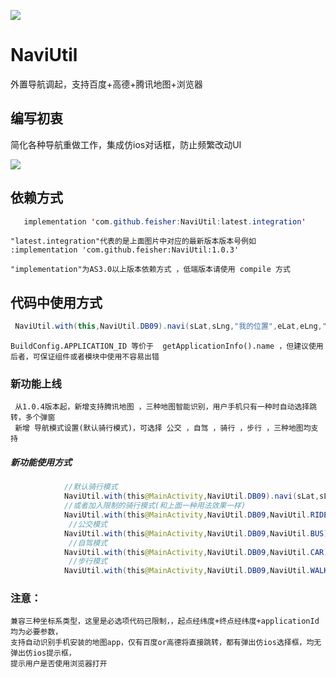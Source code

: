 [![](https://jitpack.io/v/feisher/NaviUtil.svg)](https://jitpack.io/#feisher/NaviUtil)

# NaviUtil
外置导航调起，支持百度+高德+腾讯地图+浏览器

## 编写初衷
  简化各种导航重做工作，集成仿ios对话框，防止频繁改动UI   
  
![](https://github.com/feisher/NaviUtil/blob/master/imgs/%E4%B8%89%E7%A7%8D%E5%9C%B0%E5%9B%BE.gif)


## 依赖方式

 ```java
    implementation 'com.github.feisher:NaviUtil:latest.integration'

 ```
    "latest.integration"代表的是上面图片中对应的最新版本版本号例如 :implementation 'com.github.feisher:NaviUtil:1.0.3'

    "implementation"为AS3.0以上版本依赖方式 ，低端版本请使用 compile 方式


## 代码中使用方式

```java
 NaviUtil.with(this,NaviUtil.DB09).navi(sLat,sLng,"我的位置",eLat,eLng,"目的地",getApplicationInfo().name);
```
    BuildConfig.APPLICATION_ID 等价于  getApplicationInfo().name ，但建议使用后者，可保证组件或者模块中使用不容易出错

### 新功能上线
     从1.0.4版本起，新增支持腾讯地图 ，三种地图智能识别，用户手机只有一种时自动选择跳转，多个弹窗
     新增 导航模式设置(默认骑行模式)，可选择 公交 ，自驾 ，骑行 ，步行 ，三种地图均支持
  ##### 新功能使用方式
  ```java
              //默认骑行模式
              NaviUtil.with(this@MainActivity,NaviUtil.DB09).navi(sLat,sLng,"我的位置",eLat,eLng,"目的地",applicationInfo.packageName)
              //或者加入限制的骑行模式(和上面一种用法效果一样)
              NaviUtil.with(this@MainActivity,NaviUtil.DB09,NaviUtil.RIDE).navi(sLat,sLng,"我的位置",eLat,eLng,"目的地",applicationInfo.packageName)
               //公交模式
              NaviUtil.with(this@MainActivity,NaviUtil.DB09,NaviUtil.BUS).navi(sLat,sLng,"我的位置",eLat,eLng,"目的地",applicationInfo.packageName)
               //自驾模式
              NaviUtil.with(this@MainActivity,NaviUtil.DB09,NaviUtil.CAR).navi(sLat,sLng,"我的位置",eLat,eLng,"目的地",applicationInfo.packageName)
               //步行模式
              NaviUtil.with(this@MainActivity,NaviUtil.DB09,NaviUtil.WALK).navi(sLat,sLng,"我的位置",eLat,eLng,"目的地",applicationInfo.packageName)

  ```

### 注意：
    兼容三种坐标系类型，这里是必选项代码已限制，，起点经纬度+终点经纬度+applicationId 均为必要参数，
    支持自动识别手机安装的地图app，仅有百度or高德将直接跳转，都有弹出仿ios选择框，均无弹出仿ios提示框，
    提示用户是否使用浏览器打开
